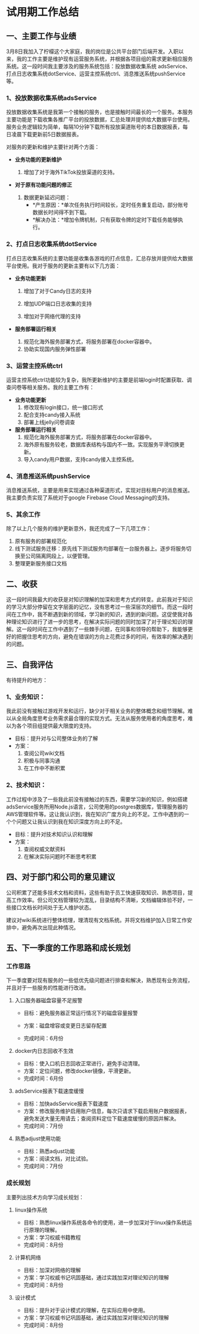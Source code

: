 # 试用期工作总结

## 一、主要工作与业绩

​	3月8日我加入了柠檬这个大家庭，我的岗位是公共平台部门后端开发。入职以来，我的工作主要是维护现有运营服务系统，并根据各项目组的需求更新相应服务系统。这一段时间我主要涉及的服务系统包括：投放数据收集系统 adsService、打点日志收集系统dotService、运营主控系统ctrl、消息推送系统pushService等。

### 1、投放数据收集系统adsService

​	投放数据收集系统是我第一个接触的服务，也是接触时间最长的一个服务。本服务主要功能是下载收集各推广平台的投放数据，汇总处理并提供给大数据平台使用。服务业务逻辑较为简单，每隔10分钟下载所有投放渠道账号的本日数据报表，每日凌晨下载更新前5日数据报表。

对服务的更新和维护主要针对两个方面：

* **业务功能的更新维护**
  1. 增加了对于海外TikTok投放渠道的支持。

* **对于原有功能问题的修正**
  1. 数据更新延迟问题：
     * *产生原因：*单次任务执行时间较长，定时任务重复启动，部分账号数据长时间得不到下载。
     * *解决办法：*增加令牌机制，只有获取令牌的定时下载任务能够执行。

### 2、打点日志收集系统dotService

​	打点日志收集系统的主要功能是收集各游戏的打点信息，汇总存放并提供给大数据平台使用。我对于服务的更新主要有以下几方面：

* **业务功能更新**

  1. 增加了对于Candy日志的支持
  2. 增加UDP端口日志收集的支持

  2. 增加对于网络代理的支持

* **服务部署运行相关**
  1. 规范化海外服务部署方式，将服务部署在docker容器中。
  2. 协助实现国内服务弹性部署

### 3、运营主控系统ctrl

​		运营主控系统ctrl功能较为复杂，我所更新维护的主要是前端login时配置获取、调查问卷等相关服务。我的主要工作有：

* **业务功能更新**
  1. 修改现有login接口，统一接口形式
  2. 配合支持candy接入系统
  3. 部署上线jelly问卷调查
* **服务部署运行相关**
  1. 规范化海外服务部署方式，将服务部署在docker容器中。
  2. 海外原有服务较老，数据库表结构与国内不一致。实现服务平滑切换更新。
  3. 导入candy用户数据，支持candy接入主控系统。

### 4、消息推送系统pushService

​		消息推送系统，主要是用来实现通过各种渠道形式，实现对目标用户的消息推送。我主要负责实现了系统对于google Firebase Cloud Messaging的支持。

### 5、其余工作

除了以上几个服务的维护更新意外，我还完成了一下几项工作：

1. 原有服务的部署规范化
2. 线下测试服务迁移：原先线下测试服务均部署在一台服务器上。逐步将服务切换至公司隔离网段上，以便管理。
3. 整理更新服务接口文档

## 二、收获

​		这一段时间我最大的收获是对知识理解的加深和思考方式的转变。此前我对于知识的学习大部分停留在文字层面的记忆，没有思考过一些深层次的细节。而这一段时间在工作中，我不断遇到新的领域，学习新的知识，遇到的新问题。这促使我对各种理论知识进行了进一步的思考，在解决实际问题的同时加深了对于理论知识的理解。这一段时间在工作中遇到了一些棘手问题，在同事和领导的帮助下，我能够更好的把握住思考的方向，避免在错误的方向上花费过多的时间，有效率的解决遇到的问题。

## 三、自我评估

有待提升的地方：

### 1、业务知识：

​		我此前没有接触过游戏开发和运行，缺少对于相关业务的整体概念和细节理解。难以从全局角度思考业务需求最合理的实现方式。无法从服务使用者的角度思考，难以为各个项目组提供最大限度的支持。

* 目标：提升对与公司整体业务的了解
* 方案：
  1. 查阅公司wiki文档
  2. 积极与同事沟通
  3. 在工作中不断积累

### 2、技术知识：

​		工作过程中涉及了一些我此前没有接触过的东西，需要学习新的知识，例如搭建adsService服务所用Node.js语言，公司使用的postgres数据库，管理服务器的AWS管理软件等。这让我认识到，我在知识广度方向上的不足。工作中遇到的一个个问题又让我认识到我在知识深度方向上的不足。

* 目标：提升对技术知识认识和理解
* 方案：
  1. 查阅权威文献资料
  2. 在解决实际问题时不断思考积累

## 四、对于部门和公司的意见建议

​		公司积累了还能多技术文档和资料，这些有助于员工快速获取知识、熟悉项目，提高工作效率。但公司文档管理较为混乱，目录结构不清晰，文档编辑体验不好，一些接口文档长时间处于无人维护状态。

​		建议对wiki系统进行整体梳理，理清现有文档系统。并将文档维护加入日常工作安排中，避免再次出现此种情况。

## 五、下一季度的工作思路和成长规划

### 工作思路

下一季度要对现有服务的一些低优先级问题进行排查和解决，熟悉现有业务流程，并且对于一些服务的性能进行改进。

1. 入口服务器磁盘容量不足报警

   * 目标：避免服务器正常运行情况下的磁盘容量报警

   * 方案：磁盘增容或变更日志留存配置
   * 完成时间：6月份

2. docker内日志回收不生效
   * 目标：使入口机日志回收正常进行，避免手动清理。
   * 方案：定位问题，修改docker镜像，平滑更新。
   * 完成时间：6月份

3. adsService报表下载速度缓慢
   * 目标：加快adsService报表下载速度
   * 方案：修改服务维护启用账户信息，每次只请求下载启用账户数据报表，避免发送大量无用请去；查阅资料定位下载速度缓慢的原因并解决。
   * 完成时间：7月份
4. 熟悉adjust使用功能
   * 目标：熟悉adjust功能
   * 方案：阅读文档，对比试验。
   * 完成时间：7月份

### 成长规划

主要列出技术方向学习成长规划：

1. linux操作系统
   * 目标：熟悉linux操作系统各命令的使用，进一步加深对于linux操作系统运行原理的理解。
   * 方案：学习权威书籍教程
   * 完成时间：8月份

2. 计算机网络
   * 目标：加深对网络的理解
   * 方案：学习权威书记巩固基础，通过实践加深对理论知识的理解
   * 完成时间：8月份

3. 设计模式
   * 目标：提升对于设计模式的理解，在实际应用中使用。
   * 方案：学习权威书记巩固基础，通过实践加深对理论知识的理解
   * 完成时间：8月份